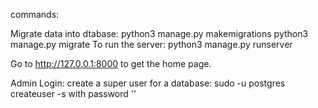 commands:

Migrate data into dtabase: python3 manage.py makemigrations
                           python3 manage.py migrate
To run the server:  python3 manage.py runserver

Go to http://127.0.0.1:8000 to get the home page.

Admin Login:
   create a super user for a database:
      sudo -u postgres createuser <username> -s with password '<password>'
      
    